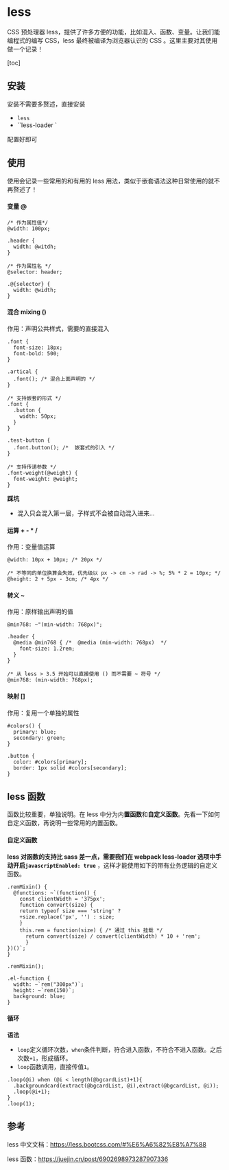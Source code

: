# less

CSS 预处理器 less，提供了许多方便的功能，比如混入、函数、变量。让我们能编程式的编写 CSS，less 最终被编译为浏览器认识的 CSS 。这里主要对其使用做一个记录！

[toc]

## 安装

安装不需要多赘述，直接安装

- `less` 
- ``less-loader `

配置好即可

## 使用

使用会记录一些常用的和有用的 less 用法，类似于嵌套语法这种日常使用的就不再赘述了！

#### 变量 @

```less
/* 作为属性值*/
@width: 100px;

.header {
  width: @witdh;
}

/* 作为属性名 */
@selector: header;

.@{selector} {
  width: @width;
}
```

#### 混合 mixing ()

作用：声明公共样式，需要的直接混入

```less
.font {
  font-size: 18px;
  font-bold: 500;
}

.artical {
  .font(); /* 混合上面声明的 */
}

/* 支持嵌套的形式 */
.font {
  .button {
    width: 50px;
  }
}

.test-button {
  .font.button(); /*  嵌套式的引入 */
}

/* 支持传递参数 */
.font-weight(@weight) {
  font-weight: @weight;
}
```

**踩坑**

- 混入只会混入第一层，子样式不会被自动混入进来...

#### 运算 + - * /

作用：变量值运算

```less
@width: 10px + 10px; /* 20px */

/* 不等同的单位换算会失效，优先级以 px -> cm -> rad -> %; 5% * 2 = 10px; */
@height: 2 + 5px - 3cm; /* 4px */
```

#### 转义 ~

作用：原样输出声明的值

```less
@min768: ~"(min-width: 768px)";

.header {
  @media @min768 { /*  @media (min-width: 768px)  */
    font-size: 1.2rem;
  }
}

/* 从 less > 3.5 开始可以直接使用 () 而不需要 ~ 符号 */
@min768: (min-width: 768px);
```

#### 映射 []

作用：复用一个单独的属性

```less
#colors() {
  primary: blue;
  secondary: green;
}

.button {
  color: #colors[primary];
  border: 1px solid #colors[secondary];
}
```

## less 函数

函数比较重要，单独说明。在 less 中分为内**置函数**和**自定义函数**。先看一下如何自定义函数，再说明一些常用的内置函数。

#### 自定义函数

**less 对函数的支持比 sass 差一点，需要我们在 webpack less-loader 选项中手动开启`javascriptEnabled: true`** ，这样才能使用如下的带有业务逻辑的自定义函数。

```less
.remMixin() {
  @functions: ~`(function() {
    const clientWidth = '375px';
    function convert(size) {
    return typeof size === 'string' ? 
    +size.replace('px', '') : size;
    }
    this.rem = function(size) { /* 通过 this 挂载 */
      return convert(size) / convert(clientWidth) * 10 + 'rem';
      }
})()`;
}

.remMixin();

.el-function {
  width: ~`rem("300px")`;
  height: ~`rem(150)`;
  background: blue;
}
```

#### 循环

**语法** 

- `loop`定义循环次数，`when`条件判断，符合进入函数，不符合不进入函数。之后次数`+1`，形成循环。
- `loop`函数调用，直接传值`1`。

```less
.loop(@i) when (@i < length(@bgcardList)+1){
  .backgroundcard(extract(@bgcardList, @i),extract(@bgcardList, @i));
  .loop(@i+1);
}
.loop(1);

```





## 参考

less 中文文档：https://less.bootcss.com/#%E6%A6%82%E8%A7%88

less 函数：https://juejin.cn/post/6902698973287907336